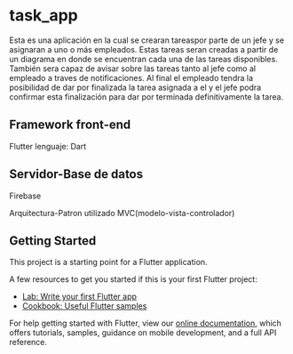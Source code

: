 # task_app

Esta es una aplicación en la cual se crearan tareaspor parte de un jefe y se asignaran a uno o más empleados. Estas tareas seran creadas a partir de un diagrama en donde
se encuentran cada una de las tareas disponibles. También sera capaz de avisar sobre las tareas tanto al jefe como al empleado a traves de notificaciones. Al final el empleado tendra la posibilidad de dar por finalizada la tarea asignada a el y el jefe podra confirmar esta finalización para dar por terminada definitivamente la tarea.

## Framework front-end

Flutter
lenguaje: Dart

## Servidor-Base de datos

Firebase

Arquitectura-Patron utilizado
MVC(modelo-vista-controlador)



## Getting Started

This project is a starting point for a Flutter application.

A few resources to get you started if this is your first Flutter project:

- [Lab: Write your first Flutter app](https://flutter.dev/docs/get-started/codelab)
- [Cookbook: Useful Flutter samples](https://flutter.dev/docs/cookbook)

For help getting started with Flutter, view our
[online documentation](https://flutter.dev/docs), which offers tutorials,
samples, guidance on mobile development, and a full API reference.
